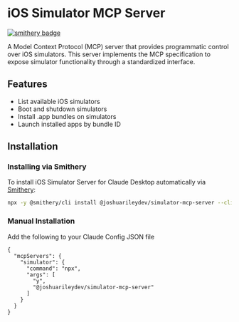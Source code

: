 # iOS Simulator MCP Server

[![smithery badge](https://smithery.ai/badge/@joshuarileydev/simulator-mcp-server)](https://smithery.ai/server/@joshuarileydev/simulator-mcp-server)

A Model Context Protocol (MCP) server that provides programmatic control over iOS simulators. This server implements the MCP specification to expose simulator functionality through a standardized interface.

## Features

- List available iOS simulators
- Boot and shutdown simulators
- Install .app bundles on simulators
- Launch installed apps by bundle ID

## Installation

### Installing via Smithery

To install iOS Simulator Server for Claude Desktop automatically via [Smithery](https://smithery.ai/server/@joshuarileydev/simulator-mcp-server):

```bash
npx -y @smithery/cli install @joshuarileydev/simulator-mcp-server --client claude
```

### Manual Installation
Add the following to your Claude Config JSON file
```
{
  "mcpServers": {
    "simulator": {
      "command": "npx",
      "args": [
        "y",
        "@joshuarileydev/simulator-mcp-server"
      ]
    }
  }
}
```

